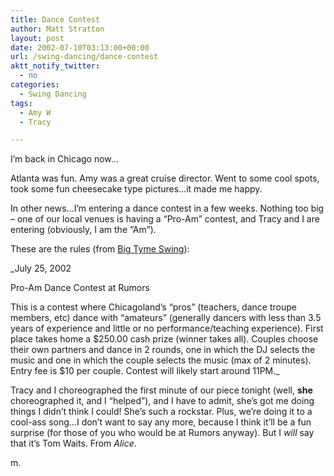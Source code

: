 ```yaml
---
title: Dance Contest
author: Matt Stratton
layout: post
date: 2002-07-10T03:13:00+00:00
url: /swing-dancing/dance-contest
aktt_notify_twitter:
  - no
categories:
  - Swing Dancing
tags:
  - Amy W
  - Tracy

---
```

I&#8217;m back in Chicago now&#8230;

Atlanta was fun. Amy was a great cruise director. Went to some cool spots, took some fun cheesecake type pictures&#8230;it made me happy.

In other news&#8230;I&#8217;m entering a dance contest in a few weeks. Nothing too big &#8211; one of our local venues is having a &#8220;Pro-Am&#8221; contest, and Tracy and I are entering (obviously, I am the &#8220;Am&#8221;).

These are the rules (from [Big Tyme Swing][1]):

_July 25, 2002
  
Pro-Am Dance Contest at Rumors
  
This is a contest where Chicagoland&#8217;s &#8220;pros&#8221; (teachers, dance troupe members, etc) dance with &#8220;amateurs&#8221; (generally dancers with less than 3.5 years of experience and little or no performance/teaching experience). First place takes home a $250.00 cash prize (winner takes all). Couples choose their own partners and dance in 2 rounds, one in which the DJ selects the music and one in which the couple selects the music (max of 2 minutes). Entry fee is $10 per couple. Contest will likely start around 11PM._

Tracy and I choreographed the first minute of our piece tonight (well, **she** choreographed it, and I &#8220;helped&#8221;), and I have to admit, she&#8217;s got me doing things I didn&#8217;t think I could! She&#8217;s such a rockstar. Plus, we&#8217;re doing it to a cool-ass song&#8230;I don&#8217;t want to say any more, because I think it&#8217;ll be a fun surprise (for those of you who would be at Rumors anyway). But I _will_ say that it&#8217;s Tom Waits. From _Alice_.

m.

 [1]: http://lindyhop.tripod.com
